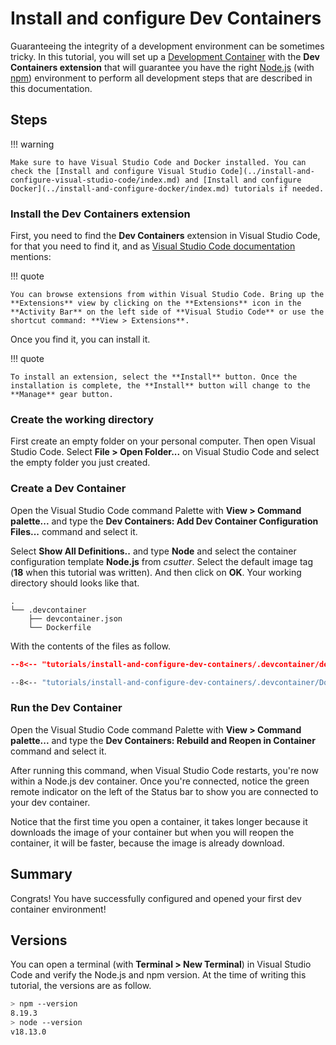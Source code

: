 # Install and configure Dev Containers

Guaranteeing the integrity of a development environment can be sometimes tricky. In this tutorial, you will set up a [Development Container](../../explanations/about-dev-containers/index.md) with the **Dev Containers extension** that will guarantee you have the right [Node.js](../../explanations/about-nodejs/index.md) (with [npm](../../explanations/about-npm/index.md)) environment to perform all development steps that are described in this documentation.

## Steps

!!! warning

    Make sure to have Visual Studio Code and Docker installed. You can check the [Install and configure Visual Studio Code](../install-and-configure-visual-studio-code/index.md) and [Install and configure Docker](../install-and-configure-docker/index.md) tutorials if needed.

### Install the Dev Containers extension

First, you need to find the **Dev Containers** extension in Visual Studio Code, for that you need to find it, and as [Visual Studio Code documentation](../../explanations/about-visual-studio-code/index.md) mentions:

!!! quote

    You can browse extensions from within Visual Studio Code. Bring up the **Extensions** view by clicking on the **Extensions** icon in the **Activity Bar** on the left side of **Visual Studio Code** or use the shortcut command: **View > Extensions**.

Once you find it, you can install it.

!!! quote

    To install an extension, select the **Install** button. Once the installation is complete, the **Install** button will change to the **Manage** gear button.

### Create the working directory

First create an empty folder on your personal computer. Then open Visual Studio Code. Select **File > Open Folder...** on Visual Studio Code and select the empty folder you just created.

### Create a Dev Container

Open the Visual Studio Code command Palette with **View > Command palette...** and type the **Dev Containers: Add Dev Container Configuration Files...** command and select it.

Select **Show All Definitions..** and type **Node** and select the container configuration template **Node.js** from _csutter_. Select the default image tag (**18** when this tutorial was written). And then click on **OK**. Your working directory should looks like that.

```
.
└── .devcontainer
    ├── devcontainer.json
    └── Dockerfile
```

With the contents of the files as follow.

```json title=".devcontainer/devcontainer.json"
--8<-- "tutorials/install-and-configure-dev-containers/.devcontainer/devcontainer.json"
```

```Dockerfile title=".devcontainer/Dockerfile"
--8<-- "tutorials/install-and-configure-dev-containers/.devcontainer/Dockerfile"
```

### Run the Dev Container

Open the Visual Studio Code command Palette with **View > Command palette...** and type the **Dev Containers: Rebuild and Reopen in Container** command and select it.

After running this command, when Visual Studio Code restarts, you're now within a Node.js dev container. Once you're connected, notice the green remote indicator on the left of the Status bar to show you are connected to your dev container.

Notice that the first time you open a container, it takes longer because it downloads the image of your container but when you will reopen the container, it will be faster, because the image is already download.

## Summary

Congrats! You have successfully configured and opened your first dev container environment!

## Versions

You can open a terminal (with **Terminal > New Terminal**) in Visual Studio Code and verify the Node.js and npm version. At the time of writing this tutorial, the versions are as follow.

```sh
> npm --version
8.19.3
> node --version
v18.13.0
```
